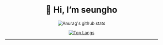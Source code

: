 


<div align=center><h1>👋 Hi, I’m seungho </h1></div>

<div align=center>

![Anurag's github stats](https://github-readme-stats.vercel.app/api?username=seunghowhite&show_icons=true) 

[![Top Langs](https://github-readme-stats.vercel.app/api/top-langs/?username=seunghowhite&layout=compact)](https://github.com/metleeha)

<hr>



<!-- [![Top Langs](https://github-readme-stats.vercel.app/api/top-langs/?username=seunghowhite&layout=compact)](https://github.com/seunghowhite/github-readme-stats) -->
